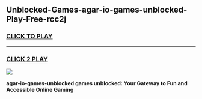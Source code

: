 
## Unblocked-Games-agar-io-games-unblocked-Play-Free-rcc2j
<h3>
<a href="https://premium76.site?title=agar-io-games-unblocked&ref=18A">CLICK TO PLAY</a></h3>
<hr>

<h3>
<a href="https://premium76.site?title=agar-io-games-unblocked&ref=18A">CLICK 2 PLAY</a>
  
</h3>

<a href="https://premium76.site?title=agar-io-games-unblocked&ref=18A"><img src="https://clearcache.store/games.png"></a>


**agar-io-games-unblocked games unblocked: Your Gateway to Fun and Accessible Online Gaming**
